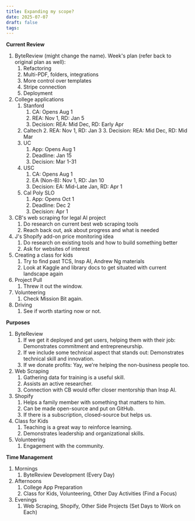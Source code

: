 ```yaml
---
title: Expanding my scope?
date: 2025-07-07
draft: false
tags:
---
```

**Current Review**

1. ByteReview (might change the name). Week's plan (refer back to original plan as well):
	1. Refactoring
	2. Multi-PDF, folders, integrations
	3. More control over templates
	4. Stripe connection
	5. Deployment
2. College applications
	1. Stanford
		1. CA: Opens Aug 1
		2. REA: Nov 1, RD: Jan 5
		3. Decision: REA: Mid Dec, RD: Early Apr
	2. Caltech
		2. REA: Nov 1, RD: Jan 3
		3. Decision: REA: Mid Dec, RD: Mid Mar
	3. UC
		1. App: Opens Aug 1
		2. Deadline: Jan 15
		3. Decision: Mar 1-31
	4. USC
		1. CA: Opens Aug 1
		2. EA (Non-B): Nov 1, RD: Jan 10
		3. Decision: EA: Mid-Late Jan, RD: Apr 1
	5. Cal Poly SLO
		1. App: Opens Oct 1
		2. Deadline: Dec 2
		3. Decision: Apr 1
3. CB's web scraping for legal AI project
	1. Do research on current best web scraping tools
	2. Reach back out, ask about progress and what is needed
4. J's Shopify add-on price monitoring idea
	1. Do research on existing tools and how to build something better
	2. Ask for websites of interest
5. Creating a class for kids
	1. Try to find past TCS, Insp AI, Andrew Ng materials
	2. Look at Kaggle and library docs to get situated with current landscape again
6. Project Pull
	1. Threw it out the window.
7. Volunteering
	1. Check Mission Bit again.
8. Driving
	1. See if worth starting now or not.

**Purposes**

1. ByteReview
	1. If we get it deployed and get users, helping them with their job: Demonstrates commitment and entrepreneurship.
	2. If we include some technical aspect that stands out: Demonstrates technical skill and innovation.
	3. If we donate profits: Yay, we're helping the non-business people too.
2. Web Scraping
	1. Gathering data for training is a useful skill.
	2. Assists an active researcher.
	3. Connection with CB would offer closer mentorship than Insp AI.
3. Shopify
	1. Helps a family member with something that matters to him.
	2. Can be made open-source and put on GitHub.
	3. If there is a subscription, closed-source but helps us.
4. Class for Kids
	1. Teaching is a great way to reinforce learning.
	2. Demonstrates leadership and organizational skills.
5. Volunteering
	1. Engagement with the community.

**Time Management**

1. Mornings
	1. ByteReview Development (Every Day)
2. Afternoons
	1. College App Preparation
	2. Class for Kids, Volunteering, Other Day Activities (Find a Focus)
3. Evenings
	1. Web Scraping, Shopify, Other Side Projects (Set Days to Work on Each)
